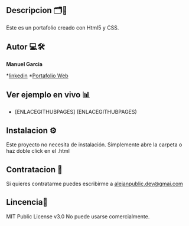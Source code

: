 ## Descripcion 🗂️📂
Este es un portafolio creado con Html5 y CSS.

## Autor 💻🛠️
**Manuel Garcia**

*[linkedin](https://www.linkedin.com/in/alejanpublic-dev/)
*[Portafolio Web](https://www.alejanpublic-dev.com.ar)

## Ver ejemplo en vivo 📊
- [ENLACEGITHUBPAGES] (ENLACEGITHUBPAGES)

## Instalacion ⚙️
Este proyecto no necesita de instalación. Simplemente abre la carpeta o haz doble click en el .html

## Contratacion 📲
Si quieres contratarme puedes escribirme a alejanpublic.dev@gmai.com

## Lincencia📧
MIT Public License v3.0
No puede usarse comercialmente.

